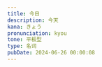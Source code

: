 ```yaml
---
title: 今日
description: 今天
kana: きょう
pronunciation: kyou
tone: 平板型
type: 名词
pubDate: 2024-06-26 00:00:08
---
```

